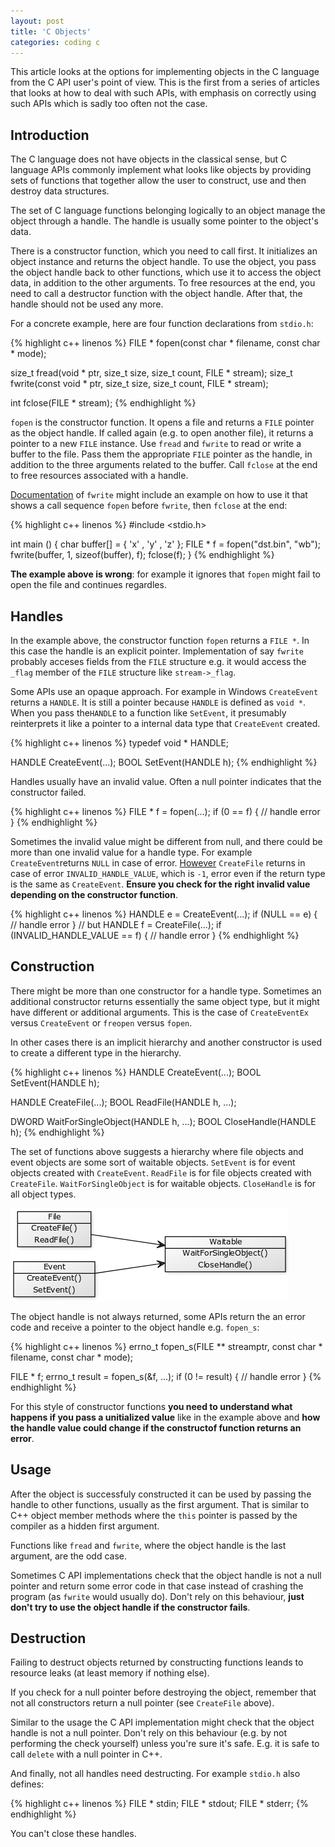 ```yaml
---
layout: post
title: 'C Objects'
categories: coding c
---
```


This article looks at the options for implementing objects in the C language
from the C API user's point of view. This is the first from a series of
articles that looks at how to deal with such APIs, with emphasis on correctly
using such APIs which is sadly too often not the case.


## Introduction

The C language does not have objects in the classical sense, but C language
APIs commonly implement what looks like objects by providing sets of functions
that together allow the user to construct, use and then destroy data
structures.

The set of C language functions belonging logically to an object manage the
object through a handle. The handle is usually some pointer to the object's
data.

There is a constructor function, which you need to call first. It initializes
an object instance and returns the object handle. To use the object, you pass
the object handle back to other functions, which use it to access the object
data, in addition to the other arguments. To free resources at the end, you
need to call a destructor function with the object handle. After that, the
handle should not be used any more.

For a concrete example, here are four function declarations from `stdio.h`:

{% highlight c++ linenos %}
FILE * fopen(const char * filename, const char * mode);

size_t fread(void * ptr, size_t size, size_t count, FILE * stream);
size_t fwrite(const void * ptr, size_t size, size_t count, FILE * stream);

int fclose(FILE * stream);
{% endhighlight %}

`fopen` is the constructor function. It opens a file and returns a `FILE`
pointer as the object handle. If called again (e.g. to open another file), it
returns a pointer to a new `FILE` instance. Use `fread` and `fwrite` to read or
write a buffer to the file. Pass them the appropriate `FILE` pointer as the
handle, in addition to the three arguments related to the buffer. Call `fclose`
at the end to free resources associated with a handle.

[Documentation][fwrite-doc] of `fwrite` might include an example on how to use
it that shows a call sequence `fopen` before `fwrite`, then `fclose` at the
end:

{% highlight c++ linenos %}
#include <stdio.h>

int main ()
{
  char buffer[] = { 'x' , 'y' , 'z' };
  FILE * f = fopen("dst.bin", "wb");
  fwrite(buffer, 1, sizeof(buffer), f);
  fclose(f);
}
{% endhighlight %}

**The example above is wrong**: for example it ignores that `fopen` might fail
to open the file and continues regardles.


## Handles

In the example above, the constructor function `fopen` returns a `FILE *`.  In
this case the handle is an explicit pointer. Implementation of say `fwrite`
probably acceses fields from the `FILE` structure e.g. it would access the
`_flag` member of the `FILE` structure like `stream->_flag`.

Some APIs use an opaque approach. For example in Windows `CreateEvent` returns
a `HANDLE`. It is still a pointer because `HANDLE` is defined as `void *`.
When you pass the`HANDLE` to a function like `SetEvent`, it presumably
reinterprets it like a pointer to a internal data type that `CreateEvent`
created.

{% highlight c++ linenos %}
typedef void * HANDLE;

HANDLE CreateEvent(...);
BOOL SetEvent(HANDLE h);
{% endhighlight %}

Handles usually have an invalid value. Often a null pointer indicates that the
constructor failed.

{% highlight c++ linenos %}
FILE * f = fopen(...);
if (0 == f)
{
  // handle error
}
{% endhighlight %}

Sometimes the invalid value might be different from null, and there could be
more than one invalid value for a handle type. For example `CreateEvent`returns
`NULL` in case of error. [However][why-win-handle] `CreateFile` returns in case
of error `INVALID_HANDLE_VALUE`, which is `-1`, error even if the return type
is the same as `CreateEvent`. **Ensure you check for the right invalid value
depending on the constructor function**.

{% highlight c++ linenos %}
HANDLE e = CreateEvent(...);
if (NULL == e)
{
  // handle error
}
// but
HANDLE f = CreateFile(...);
if (INVALID_HANDLE_VALUE == f)
{
  // handle error
}
{% endhighlight %}


## Construction

There might be more than one constructor for a handle type. Sometimes an
additional constructor returns essentially the same object type, but it might
have different or additional arguments. This is the case of `CreateEventEx`
versus `CreateEvent` or `freopen` versus `fopen`.

In other cases there is an implicit hierarchy and another constructor is used
to create a different type in the hierarchy.

{% highlight c++ linenos %}
HANDLE CreateEvent(...);
BOOL SetEvent(HANDLE h);

HANDLE CreateFile(...);
BOOL ReadFile(HANDLE h, ...);

DWORD WaitForSingleObject(HANDLE h, ...);
BOOL CloseHandle(HANDLE h);
{% endhighlight %}

The set of functions above suggests a hierarchy where file objects and event
objects are some sort of waitable objects. `SetEvent` is for event objects
created with `CreateEvent`. `ReadFile` is for file objects created with
`CreateFile`. `WaitForSingleObject` is for waitable objects. `CloseHandle` is
for all object types.

![Hierarchy diagram](/assets/2015-03-06-c-api-objects/waitable.png)

The object handle is not always returned, some APIs return the an error code
and receive a pointer to the object handle e.g. `fopen_s`:

{% highlight c++ linenos %}
errno_t fopen_s(FILE ** streamptr, const char * filename, const char * mode);

FILE * f;
errno_t result = fopen_s(&f, ...);
if (0 != result)
{
  // handle error
}
{% endhighlight %}

For this style of constructor functions **you need to understand what happens
if you pass a unitialized value** like in the example above and **how the
handle value could change if the constructof function returns an error**.

## Usage

After the object is successfuly constructed it can be used by passing the
handle to other functions, usually as the first argument. That is similar to
C++ object member methods where the `this` pointer is passed by the compiler as
a hidden first argument.

Functions like `fread` and `fwrite`, where the object handle is the last
argument, are the odd case.

Sometimes C API implementations check that the object handle is not a null
pointer and return some error code in that case instead of crashing the program
(as `fwrite` would usually do). Don't rely on this behaviour, **just don't try
to use the object handle if the constructor fails**.


## Destruction

Failing to destruct objects returned by constructing functions leands to
resource leaks (at least memory if nothing else).

If you check for a null pointer before destroying the object, remember that not
all constructors return a null pointer (see `CreateFile` above).

Similar to the usage the C API implementation might check that the object
handle is not a null pointer. Don't rely on this behaviour (e.g. by not
performing the check yourself) unless you're sure it's safe.
E.g. it is safe to call `delete` with a null pointer in C++.

And finally, not all handles need destructing. For example `stdio.h` also defines:

{% highlight c++ linenos %}
FILE * stdin;
FILE * stdout;
FILE * stderr;
{% endhighlight %}

You can't close these handles.

[fwrite-doc]:      http://www.cplusplus.com/reference/cstdio/fwrite/
[why-win-handle]:  http://blogs.msdn.com/b/oldnewthing/archive/2004/03/02/82639.aspx
